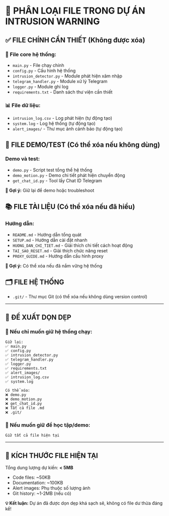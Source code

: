 # 📂 PHÂN LOẠI FILE TRONG DỰ ÁN INTRUSION WARNING

## ✅ **FILE CHÍNH CẦN THIẾT** (Không được xóa)

### **🚀 File core hệ thống:**
- `main.py` - File chạy chính
- `config.py` - Cấu hình hệ thống  
- `intrusion_detector.py` - Module phát hiện xâm nhập
- `telegram_handler.py` - Module xử lý Telegram
- `logger.py` - Module ghi log
- `requirements.txt` - Danh sách thư viện cần thiết

### **📊 File dữ liệu:**
- `intrusion_log.csv` - Log phát hiện (tự động tạo)
- `system.log` - Log hệ thống (tự động tạo)
- `alert_images/` - Thư mục ảnh cảnh báo (tự động tạo)

## 🧪 **FILE DEMO/TEST** (Có thể xóa nếu không dùng)

### **Demo và test:**
- `demo.py` - Script test tổng thể hệ thống
- `demo_motion.py` - Demo chi tiết phát hiện chuyển động
- `get_chat_id.py` - Tool lấy Chat ID Telegram

**🎯 Gợi ý:** Giữ lại để demo hoặc troubleshoot

## 📚 **FILE TÀI LIỆU** (Có thể xóa nếu đã hiểu)

### **Hướng dẫn:**
- `README.md` - Hướng dẫn tổng quát
- `SETUP.md` - Hướng dẫn cài đặt nhanh
- `HUONG_DAN_CHI_TIET.md` - Giải thích chi tiết cách hoạt động
- `TAI_SAO_RESET.md` - Giải thích chức năng reset
- `PROXY_GUIDE.md` - Hướng dẫn cấu hình proxy

**🎯 Gợi ý:** Có thể xóa nếu đã nắm vững hệ thống

## 🗂️ **FILE HỆ THỐNG**
- `.git/` - Thư mục Git (có thể xóa nếu không dùng version control)

---

## 🧹 **ĐỀ XUẤT DỌN DẸP**

### **🎯 Nếu chỉ muốn giữ hệ thống chạy:**
```
Giữ lại:
✅ main.py
✅ config.py  
✅ intrusion_detector.py
✅ telegram_handler.py
✅ logger.py
✅ requirements.txt
✅ alert_images/
✅ intrusion_log.csv
✅ system.log

Có thể xóa:
❌ demo.py
❌ demo_motion.py
❌ get_chat_id.py
❌ Tất cả file .md
❌ .git/
```

### **🎯 Nếu muốn giữ để học tập/demo:**
```
Giữ tất cả file hiện tại
```

---

## 📏 **KÍCH THƯỚC FILE HIỆN TẠI**

Tổng dung lượng dự kiến: **< 5MB**
- Code files: ~50KB
- Documentation: ~100KB  
- Alert images: Phụ thuộc số lượng ảnh
- Git history: ~1-2MB (nếu có)

**💡 Kết luận:** Dự án đã được dọn dẹp khá sạch sẽ, không có file dư thừa đáng kể!
